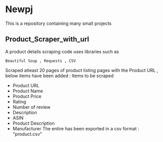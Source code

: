 # Newpj

This is a repository containing many small projects

## Product_Scraper_with_url

A product details scraping code
uses libraries such as 
```
Beautiful Soup , Requests , CSV
```
Scraped atleast 20 pages of product listing pages with the Product URL , below items have been added :
Items to be scraped
- Product URL
- Product Name
- Product Price
- Rating
- Number of review
- Description
- ASIN
- Product Description
- Manufacturer 
The entire has been exported in a csv format : "product.csv"
